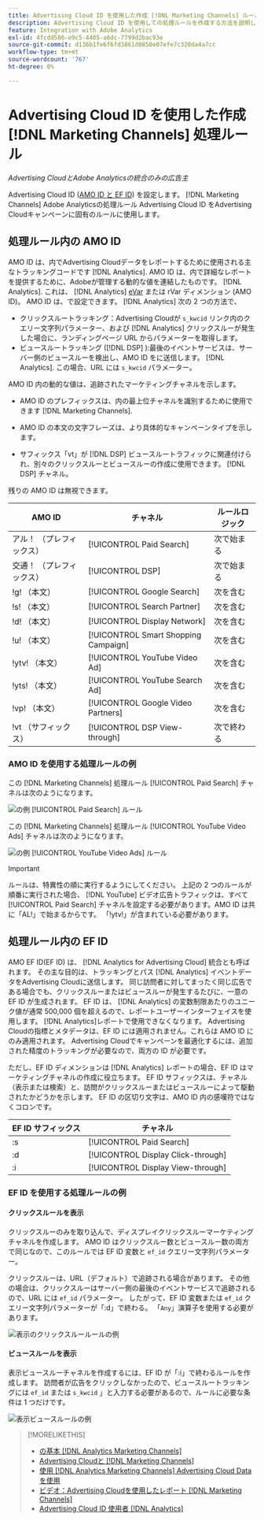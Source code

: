 ```yaml
---
title: Advertising Cloud ID を使用した作成 [!DNL Marketing Channels] ルール
description: Advertising Cloud ID を使用しての処理ルールを作成する方法を説明します。 [!DNL Analytics Marketing Channels].
feature: Integration with Adobe Analytics
exl-id: 4fcdd586-e9c5-4405-a6dc-7799d2bac93e
source-git-commit: d136b1fe6f6fd3861d0850e07efe7c320da4a7cc
workflow-type: tm+mt
source-wordcount: '767'
ht-degree: 0%

---
```


# Advertising Cloud ID を使用した作成 [!DNL Marketing Channels] 処理ルール

*Advertising CloudとAdobe Analyticsの統合のみの広告主*

Advertising Cloud ID ([AMO ID と EF ID](../ids.md)) を設定します。 [!DNL Marketing Channels] Adobe Analyticsの処理ルール Advertising Cloud ID をAdvertising Cloudキャンペーンに固有のルールに使用します。

## 処理ルール内の AMO ID

AMO ID は、内でAdvertising Cloudデータをレポートするために使用される主なトラッキングコードです [!DNL Analytics]. AMO ID は、内で詳細なレポートを提供するために、Adobeが管理する動的な値を連結したものです。 [!DNL Analytics]. これは、 [!DNL Analytics] [eVar](https://experienceleague.adobe.com/docs/analytics/components/dimensions/evar.html) または rVar ディメンション (AMO ID)。 AMO ID は、で設定できます。 [!DNL Analytics] 次の 2 つの方法で、

* クリックスルートラッキング：Advertising Cloudが `s_kwcid` リンク内のクエリー文字列パラメーター、および [!DNL Analytics] クリックスルーが発生した場合に、ランディングページ URL からパラメーターを取得します。
* ビュースルートラッキング ([!DNL DSP] ):最後のイベントサービスは、サーバー側のビュースルーを検出し、AMO ID をに送信します。 [!DNL Analytics]. この場合、URL には `s_kwcid` パラメーター。

AMO ID 内の動的な値は、追跡されたマーケティングチャネルを示します。

* AMO ID のプレフィックスは、内の最上位チャネルを識別するために使用できます [!DNL Marketing Channels].

* AMO ID の本文の文字フレーズは、より具体的なキャンペーンタイプを示します。

* サフィックス「vt」が [!DNL DSP] ビュースルートラフィックに関連付けられ、別々のクリックスルーとビュースルーの作成に使用できます。 [!DNL DSP] チャネル。

残りの AMO ID は無視できます。

| AMO ID | チャネル | ルールロジック |
|--------|---------|--------------------|
| アル！ （プレフィックス） | [!UICONTROL Paid Search] | 次で始まる |
| 交通！ （プレフィックス） | [!UICONTROL DSP] | 次で始まる |
| !g! （本文） | [!UICONTROL Google Search] | 次を含む |
| !s! （本文） | [!UICONTROL Search Partner] | 次を含む |
| !d! （本文） | [!UICONTROL Display Network] | 次を含む |
| !u! （本文） | [!UICONTROL Smart Shopping Campaign] | 次を含む |
| !ytv! （本文） | [!UICONTROL YouTube Video Ad] | 次を含む |
| !yts! （本文） | [!UICONTROL YouTube Search Ad] | 次を含む |
| !vp! （本文） | [!UICONTROL Google Video Partners] | 次を含む |
| !vt （サフィックス） | [!UICONTROL DSP View-through] | 次で終わる |

### AMO ID を使用する処理ルールの例

この [!DNL Marketing Channels] 処理ルール [!UICONTROL Paid Search] チャネルは次のようになります。

![の例 [!UICONTROL Paid Search] ルール](/help/integrations/assets/a4adc-mc-rule-paidsearch.png)

この [!DNL Marketing Channels] 処理ルール [!UICONTROL YouTube Video Ads] チャネルは次のようになります。

![の例 [!UICONTROL YouTube Video Ads] ルール](/help/integrations/assets/a4adc-mc-rule-youtube-video.png)

>[!IMPORTANT]
>
> ルールは、特異性の順に実行するようにしてください。 上記の 2 つのルールが順番に実行された場合、 [!DNL YouTube] ビデオ広告トラフィックは、すべて [!UICONTROL Paid Search] チャネルを設定する必要があります。AMO ID は共に「AL!」で始まるからです。 「!ytv!」が含まれている必要があります。

## 処理ルール内の EF ID

AMO EF ID(EF ID) は、 [!DNL Analytics for Advertising Cloud] 統合とも呼ばれます。 その主な目的は、トラッキングとパス [!DNL Analytics] イベントデータをAdvertising Cloudに送信します。 同じ訪問者に対してまったく同じ広告である場合でも、クリックスルーまたはビュースルーが発生するたびに、一意の EF ID が生成されます。 EF ID は、 [!DNL Analytics] の変数制限あたりのユニーク値が通常 500,000 個を超えるので、レポートユーザーインターフェイスを使用します。 [!DNL Analytics]レポートで使用できなくなります。 Advertising Cloudの指標とメタデータは、EF ID には適用されません。これらは AMO ID にのみ適用されます。 Advertising Cloudでキャンペーンを最適化するには、追加された精度のトラッキングが必要なので、両方の ID が必要です。

ただし、EF ID ディメンションは [!DNL Analytics] レポートの場合、EF ID はマーケティングチャネルの作成に役立ちます。 EF ID サフィックスは、チャネル（表示または検索）と、訪問がクリックスルーまたはビュースルーによって駆動されたかどうかを示します。 EF ID の区切り文字は、AMO ID 内の感嘆符ではなくコロンです。

| EF ID サフィックス | チャネル |
|-------|---------|
| :s | [!UICONTROL Paid Search] |
| :d | [!UICONTROL Display Click-through] |
| :i | [!UICONTROL Display View-through] |

### EF ID を使用する処理ルールの例

#### クリックスルールを表示

クリックスルーのみを取り込んで、ディスプレイクリックスルーマーケティングチャネルを作成します。 AMO ID はクリックスルー数とビュースルー数の両方で同じなので、このルールでは EF ID 変数と `ef_id` クエリー文字列パラメーター。

クリックスルーは、URL（デフォルト）で追跡される場合があります。 その他の場合は、クリックスルーはサーバー側の最後のイベントサービスで追跡されるので、URL には `ef_id` パラメーター。 したがって、EF ID 変数または `ef_id` クエリー文字列パラメーターが「:d」で終わる。 「`Any`」演算子を使用する必要があります。

![表示のクリックスルールールの例](/help/integrations/assets/a4adc-mc-rule-display-ct.png)

#### ビュースルールを表示

表示ビュースルーチャネルを作成するには、EF ID が「:i」で終わるルールを作成します。 訪問者が広告をクリックしなかったので、ビュースルートラッキングには `ef_id` または `s_kwcid` 」と入力する必要があるので、ルールに必要な条件は 1 つだけです。

![表示ビュースルールの例](/help/integrations/assets/a4adc-mc-rule-display-vt.png)

>[!MORELIKETHIS]
>
>* [の基本 [!DNL Analytics Marketing Channels]](mc-overview.md)
>* [Advertising Cloudと [!DNL Marketing Channels]](mc-data-variances.md)
>* [使用 [!DNL Analytics Marketing Channels] Advertising Cloud Data を使用](mc-ac-data.md)
>* [ビデオ：Advertising Cloudを使用したレポート [!DNL Marketing Channels]](https://experienceleague.adobe.com/docs/advertising-cloud-learn/tutorials/analytics/analytics-reporting-a4adc.html)
>* [Advertising Cloud ID 使用者 [!DNL Analytics]](/help/integrations/analytics/ids.md)

